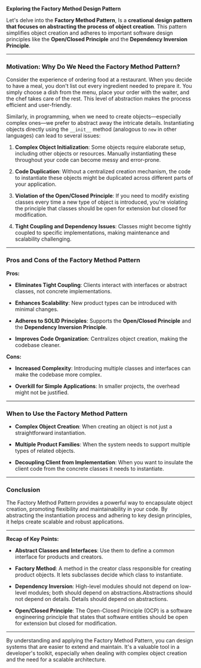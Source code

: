 **Exploring the Factory Method Design Pattern**


Let's delve into the **Factory Method Pattern**, Is a **creational design pattern that focuses on abstracting the process of object creation**. This pattern simplifies object creation and adheres to important software design principles like the **Open/Closed Principle** and the **Dependency Inversion Principle**.

---

### **Motivation: Why Do We Need the Factory Method Pattern?**

Consider the experience of ordering food at a restaurant. When you decide to have a meal, you don't list out every ingredient needed to prepare it. You simply choose a dish from the menu, place your order with the waiter, and the chef takes care of the rest. This level of abstraction makes the process efficient and user-friendly.

Similarly, in programming, when we need to create objects—especially complex ones—we prefer to abstract away the intricate details. Instantiating objects directly using the `__init__` method (analogous to `new` in other languages) can lead to several issues:

1. **Complex Object Initialization**: Some objects require elaborate setup, including other objects or resources. Manually instantiating these throughout your code can become messy and error-prone.
   
2. **Code Duplication**: Without a centralized creation mechanism, the code to instantiate these objects might be duplicated across different parts of your application.

3. **Violation of the Open/Closed Principle**: If you need to modify existing classes every time a new type of object is introduced, you're violating the principle that classes should be open for extension but closed for modification.

4. **Tight Coupling and Dependency Issues**: Classes might become tightly coupled to specific implementations, making maintenance and scalability challenging.

---

### **Pros and Cons of the Factory Method Pattern**

**Pros:**

- **Eliminates Tight Coupling**: Clients interact with interfaces or abstract classes, not concrete implementations.

- **Enhances Scalability**: New product types can be introduced with minimal changes.

- **Adheres to SOLID Principles**: Supports the **Open/Closed Principle** and the **Dependency Inversion Principle**.

- **Improves Code Organization**: Centralizes object creation, making the codebase cleaner.

**Cons:**

- **Increased Complexity**: Introducing multiple classes and interfaces can make the codebase more complex.

- **Overkill for Simple Applications**: In smaller projects, the overhead might not be justified.

---

### **When to Use the Factory Method Pattern**

- **Complex Object Creation**: When creating an object is not just a straightforward instantiation.

- **Multiple Product Families**: When the system needs to support multiple types of related objects.

- **Decoupling Client from Implementation**: When you want to insulate the client code from the concrete classes it needs to instantiate.

---

### **Conclusion**

The Factory Method Pattern provides a powerful way to encapsulate object creation, promoting flexibility and maintainability in your code. By abstracting the instantiation process and adhering to key design principles, it helps create scalable and robust applications.

---

**Recap of Key Points:**

- **Abstract Classes and Interfaces**: Use them to define a common interface for products and creators.

- **Factory Method**: A method in the creator class responsible for creating product objects. It lets subclasses decide which class to instantiate.

- **Dependency Inversion**: High-level modules should not depend on low-level modules; both should depend on abstractions.Abstractions should not depend on details. Details should depend on abstractions.


- **Open/Closed Principle**: The Open-Closed Principle (OCP) is a software engineering principle that states that software entities should be open for extension but closed for modification.

---

By understanding and applying the Factory Method Pattern, you can design systems that are easier to extend and maintain. It's a valuable tool in a developer's toolkit, especially when dealing with complex object creation and the need for a scalable architecture.
